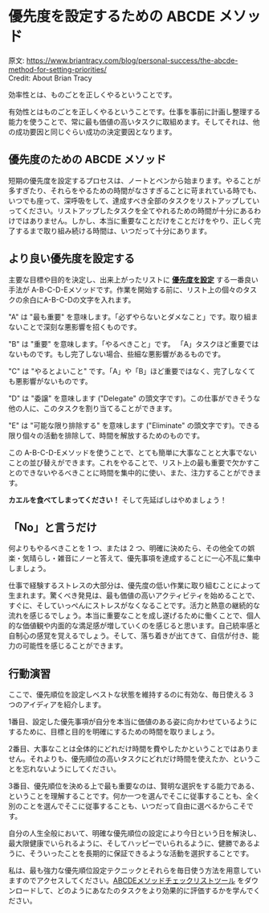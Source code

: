 # 優先度を設定するための ABCDE メソッド
原文: https://www.briantracy.com/blog/personal-success/the-abcde-method-for-setting-priorities/  
Credit: About Brian Tracy

効率性とは、ものごとを正しくやるということです。

有効性とはものごとを正しくやるということです。仕事を事前に計画し整理する能力を使うことで、常に最も価値の高いタスクに取組めます。そしてそれは、他の成功要因と同じぐらい成功の決定要因となります。

## 優先度のための ABCDE メソッド
短期の優先度を設定するプロセスは、ノートとペンから始まります。やることが多すぎたり、それらをやるための時間がなさすぎることに苛まれている時でも、いつでも座って、深呼吸をして、達成すべき全部のタスクをリストアップしていってください。リストアップしたタスクを全てやれるための時間が十分にあるわけではありません。しかし、本当に重要なことだけをことだけをやり、正しく完了するまで取り組み続ける時間は、いつだって十分にあります。

## より良い優先度を設定する
主要な目標や目的を決定し、出来上がったリストに **[優先度を設定](https://www.briantracy.com/blog/time-management/the-abcde-list-technique-for-setting-priorities/)** する一番良い手法が A-B-C-D-Eメソッドです。作業を開始する前に、リスト上の個々のタスクの余白にA-B-C-Dの文字を入れます。

"A" は "最も重要" を意味します。「必ずやらないとダメなこと」です。取り組まないことで深刻な悪影響を招くものです。

"B" は "重要" を意味します。「やるべきこと」です。 「A」タスクほど重要ではないものです。もし完了しない場合、些細な悪影響があるものです。

"C" は "やるとよいこと" です。「A」や「B」ほど重要ではなく、完了しなくても悪影響がないものです。

"D" は "委譲" を意味します ("Delegate" の頭文字です)。この仕事ができそうな他の人に、このタスクを割り当てることができます。

"E" は "可能な限り排除する" を意味します ("Eliminate" の頭文字です)。できる限り個々の活動を排除して、時間を解放するためのものです。

この A-B-C-D-Eメソッドを使うことで、とても簡単に大事なことと大事でないことの並び替えができます。これをやることで、リスト上の最も重要で欠かすことのできないやるべきことに時間を集中的に使い、また、注力することができます。

**カエルを食べてしまってください！** そして先延ばしはやめましょう！

## 「No」と言うだけ
何よりもやるべきことを 1 つ、または 2 つ、明確に決めたら、その他全ての娯楽・気晴らし・雑音にノーと答えて、優先事項を達成することに一心不乱に集中しましょう。

仕事で経験するストレスの大部分は、優先度の低い作業に取り組むことによって生まれます。驚くべき発見は、最も価値の高いアクティビティを始めることで、すぐに、そしていっぺんにストレスがなくなることです。活力と熱意の継続的な流れを感じるでしょう。本当に重要なことを成し遂げるために働くことで、個人的な価値観や内面的な満足感が増していくのを感じると思います。自己統率感と自制心の感覚を覚えるでしょう。そして、落ち着きが出てきて、自信が付き、能力の可能性を感じることができます。

## 行動演習
ここで、優先順位を設定しベストな状態を維持するのに有効な、毎日使える 3 つのアイディアを紹介します。

1番目、設定した優先事項が自分を本当に価値のある姿に向かわせているようにするために、目標と目的を明確にするための時間を取りましょう。

2番目、大事なことは全体的にどれだけ時間を費やしたかということではありません。それよりも、優先順位の高いタスクにどれだけ時間を使えたか、ということを忘れないようにしてください。

3番目、優先順位を決める上で最も重要なのは、賢明な選択をする能力である、ということを理解することです。何か一つを選んでそこに従事することも、全く別のことを選んでそこに従事することも、いつだって自由に選べるからこそです。

自分の人生全般において、明確な優先順位の設定により今日という日を解決し、最大限健康でいられるように、そしてハッピーでいられるように、健勝であるように、そういったことを長期的に保証できるような活動を選択することです。

私は、最も強力な優先順位設定テクニックとそれらを毎日使う方法を用意していますのでアクセスしてください。[ABCDEメソッドチェックリストツール](https://www.briantracy.com/success/productivity/op/abcde-checklist.html) をダウンロードして、どのようにあなたのタスクをより効果的に評価するかを学んでください。
